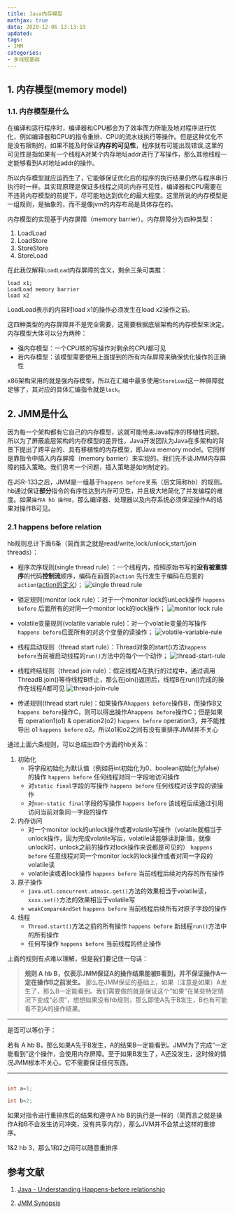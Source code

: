 ```yaml
---
title: Java内存模型
mathjax: true
data: 2020-12-06 13:13:19
updated:
tags: 
- JMM
categories:
- 多线程基础
---
```


## 1. 内存模型(memory model)

### 1.1. 内存模型是什么

在编译和运行程序时，编译器和CPU都会为了效率而力所能及地对程序进行优化，例如编译器和CPU的指令重排、CPU的流水线执行等操作。但是这种优化不是没有限制的，如果不能及时保证**内存的可见性**，程序就有可能出现错误,这里的可见性是指如果有一个线程A对某个内存地址addr进行了写操作，那么其他线程一定能够看到A对地址addr的操作。

所以内存模型就应运而生了，它能够保证优化后的程序的执行结果仍然与程序串行执行时一样。其实现原理是保证多线程之间的内存可见性，编译器和CPU需要在不违背内存模型的前提下，尽可能地达到优化的最大程度。这里所说的内存模型是一组规则，是抽象的，而不是像jvm的内存布局是具体存在的。

内存模型的实现基于内存屏障（memory barrier）。内存屏障分为四种类型：

1. LoadLoad
2. LoadStore
3. StoreStore
4. StoreLoad

在此我仅解释`LoadLoad`内存屏障的含义，剩余三条可类推：

```
load x1;
LoadLoad memory barrier
load x2
```

LoadLoad表示的内容时load x1的操作必须发生在load x2操作之前。

这四种类型的内存屏障并不是完全需要，这需要根据底层架构的内存模型来决定。内存模型大体可以分为两种：

- 强内存模型：一个CPU核的写操作对剩余的CPU都可见
- 若内存模型：该模型需要使用上面提到的所有内存屏障来确保优化操作的正确性

x86架构采用的就是强内存模型，所以在汇编中最多使用`StoreLoad`这一种屏障就足够了，其对应的具体汇编指令就是`lock`。

## 2. JMM是什么

因为每一个架构都有它自己的内存模型，这就可能带来Java程序的移植性问题。所以为了屏蔽底层架构的内存模型的差异性，Java开发团队为Java在多架构的背景下提出了跨平台的、具有移植性的内存模型，即Java memory model。它同样是靠指令中插入内存屏障（memory barrier）来实现的。我们先不谈JMM内存屏障的插入策略。我们思考一个问题，插入策略是如何制定的。

在JSR-133之后，JMM是一组基于`happens before`关系（后文简称hb）的规则。hb通过保证**部分**指令的有序性达到内存可见性，并且极大地简化了并发编程的难度。如果`操作A hb 操作B`，那么编译器、处理器以及内存系统必须保证操作A的结果对操作B可见。

### 2.1 happens before relation

hb规则总计下面6条（简而言之就是read/write,lock/unlock,start/join threads）：

- 程序次序规则(single thread rule) ：一个线程内，按照原始书写的**没有被重排序**的代码**控制流**顺序，编码在前面的`action` 先行发生于编码在后面的`action`([action的定义](https://docs.oracle.com/javase/specs/jls/se7/html/jls-17.html#jls-17.4.3))；
![single thread rule](images/thread-start-rule.png)

- 锁定规则(monitor lock rule)：对于一个monitor lock的unLock操作 `happens before` 后面所有的对同一个monitor lock的lock操作；
![monitor lock rule](images/monitor-lock-rule.png)

- volatile变量规则(volatile variable rule)：对一个volatile变量的写操作`happens before`后面所有的对这个变量的读操作；
![volatile-variable-rule](images/volatile-variable-rule.png)

- 线程启动规则（thread start rule）：Thread对象的start()方法`happens before`当前被启动线程的`run()`方法中的每个一个动作；
![thread-start-rule](images/thread-start-rule.png)

- 线程终结规则（thread join rule）：假定线程A在执行的过程中，通过调用ThreadB.join()等待线程B终止，那么在join()返回后，线程B在run()完成的操作在线程A都可见
![thread-join-rule](images/thread-join-rule.png)

- 传递规则(thread start rule)：如果操作A`happens before`操作B，而操作B又`happens before`操作C，则可以得出操作A`happens before`操作C；但是如果有 operation1(o1) & operation2(o2) `happens before` operation3，并不能推导出 o1 `happens before` o2。所以o1和o2之间有没有重排序JMM并不关心

通过上面六条规则，可以总结出四个方面的hb关系：

1. 初始化
    - 将字段初始化为默认值（例如将int初始化为0、boolean初始化为false）的操作 `happens before` 任何线程对同一字段地访问操作
    - 对`static final`字段的写操作 `happens before` 任何线程对该字段的读操作
    - 对`non-static final`字段的写操作 `happens before` 该线程后续通过引用访问当前对象同一字段的操作
2. 内存访问
    - 对一个monitor lock的unlock操作或者volatile写操作（volatile就相当于unlock操作，因为完成volatile写后，volatile读能够读到新值，就像unlock时，unlock之前的操作对lock操作来说都是可见的） `happens before` 任意线程对同一个monitor lock的lock操作或者对同一字段的volatile读
    - volatile读或者lock操作 `happens before` 当前线程后续对内存的所有操作
3. 原子操作
    - `java.utl.concurrent.atmoic.get()`方法的效果相当于volatile读，`xxxx.set()`方法的效果相当于volatile写
    - `weakCompareAndSet` `happens before` 当前线程后续所有对原子字段的操作
4. 线程
    - `Thread.start()`方法之前的所有操作 `happens before` 新线程`run()`方法中的所有操作
    - 任何写操作 `happens before` 当前线程的终止操作

上面的规则有点难以理解，但是我们要记住一句话：

>**规则 A hb B，仅表示JMM保证A的操作结果能被B看到，并不保证操作A一定在操作B之前发生。**
那么在JMM保证的基础上，如果（注意是如果）A发生了，那么B一定能看到。我们需要做的就是保证这个“如果”在某些特定情况下变成“必须”，想想如果没有hb规则，那么即使A先于B发生，B也有可能看不到A的操作结果。

---
是否可以等价于：

若有 A hb B，那么如果A先于B发生，A的结果B一定能看到。JMM为了完成“一定能看到”这个操作，会使用内存屏障。至于如果B发生了，A还没发生，这时候的情况JMM根本不关心，它不需要保证任何东西。

---

``` java

int a=1;

int b=2;

```

如果对指令进行重排序后的结果和遵守A hb B的执行是一样的（简而言之就是操作A和B不会发生访问冲突，没有共享内存），那么JVM并不会禁止这样的重排序。

1&2 hb 3，那么1和2之间可以随意重排序


## 参考文献

1. [Java - Understanding Happens-before relationship](https://www.logicbig.com/tutorials/core-java-tutorial/java-multi-threading/happens-before.html#:~:text=Happens%2Dbefore%20relationship%20is%20a,another%20action%20in%20different%20thread.&text=Happens%2Dbefore%20is%20not%20just,read%20and%20write%20to%20memory%20.)

2. [JMM Synopsis](http://gee.cs.oswego.edu/dl/cpj/JMMsynopsis.html)

